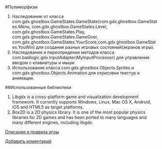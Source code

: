 #Полиморфизм

1. Наследование от класса com.gdx.ghostbox.GameStates.GameState(com.gdx.ghostbox.GameStates.Menu, com.gdx.ghostbox.GameStates.Level, com.gdx.ghostbox.GameStates.Play, com.gdx.ghostbox.GameStates.GameOver, com.gdx.ghostbox.GameStates.YourScore,com.gdx.ghostbox.GameStates.YouWin) для создания разных игровых состояний(экранов игры).
2. Наследование и переопредение методов класса com.badlogic.gdx.InputAdapter(MyInputProcessor) для управления вводом с клавиатуры и мыши
3. Использование класса com.gdx.ghostbox.Оbjects.Sprites и com.gdx.ghostbox.Оbjects.Animation для отрисовки текстур и анимации.

##Использованные библиотеки
1. Libgdx is a cross-platform game and visualization development framework. It currently supports Windows, Linux, Mac OS X, Android, iOS and HTML5 as target platforms.
2. Box2D is a 2D physics library. It is one of the most popular physics libraries for 2D games and has been ported to many languages and many different engines, including libgdx.


[Описание и правила игры](https://github.com/Mission34/GhostBox/wiki/%D0%9E%D0%BF%D0%B8%D1%81%D0%B0%D0%BD%D0%B8%D0%B5-%D0%BF%D1%80%D0%BE%D0%B5%D0%BA%D1%82%D0%B0 "Описание и правила игры")


[Добавить коментарий](https://github.com/Mission34/GhostBox/issues/1 "Коментарии")
